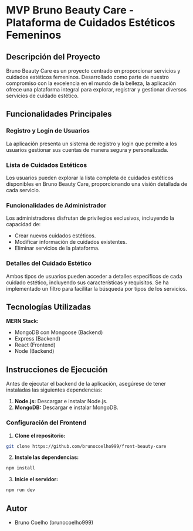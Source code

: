 # MVP Bruno Beauty Care - Plataforma de Cuidados Estéticos Femeninos

## Descripción del Proyecto

Bruno Beauty Care es un proyecto centrado en proporcionar servicios y cuidados estéticos femeninos. Desarrollado como parte de nuestro compromiso con la excelencia en el mundo de la belleza, la aplicación ofrece una plataforma integral para explorar, registrar y gestionar diversos servicios de cuidado estético.

## Funcionalidades Principales

### Registro y Login de Usuarios

La aplicación presenta un sistema de registro y login que permite a los usuarios gestionar sus cuentas de manera segura y personalizada.

### Lista de Cuidados Estéticos

Los usuarios pueden explorar la lista completa de cuidados estéticos disponibles en Bruno Beauty Care, proporcionando una visión detallada de cada servicio.

### Funcionalidades de Administrador

Los administradores disfrutan de privilegios exclusivos, incluyendo la capacidad de:

- Crear nuevos cuidados estéticos.
- Modificar información de cuidados existentes.
- Eliminar servicios de la plataforma.

### Detalles del Cuidado Estético

Ambos tipos de usuarios pueden acceder a detalles específicos de cada cuidado estético, incluyendo sus características y requisitos. Se ha implementado un filtro para facilitar la búsqueda por tipos de los servicios.

## Tecnologías Utilizadas

**MERN Stack:**

- MongoDB con Mongoose (Backend)
- Express (Backend)
- React (Frontend)
- Node (Backend)

## Instrucciones de Ejecución

Antes de ejecutar el backend de la aplicación, asegúrese de tener instaladas las siguientes dependencias:

1. **Node.js:** Descargar e instalar Node.js.
2. **MongoDB:** Descargar e instalar MongoDB.

### Configuración del Frontend

1. **Clone el repositorio:**

```bash
git clone https://github.com/brunocoelho999/front-beauty-care
```
2. **Instale las dependencias:**
```bash
npm install
```
3. **Inicie el servidor:**
```bash
npm run dev
```
## Autor
- Bruno Coelho (brunocoelho999)



